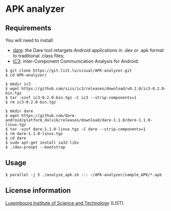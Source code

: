 # APK analyzer

## Requirements

You will need to install:
- [dare](http://siis.cse.psu.edu/dare): the Dare tool retargets Android
  applications in .dex or .apk format to traditional .class files;
- [IC3](http://siis.cse.psu.edu/ic3/): inter-Component Communication Analysis
  for Android.

~~~~shell
$ git clone https://git.list.lu/visual/APK-analyzer.git
$ cd APK-analyzer/

$ mkdir ic3
$ wget https://github.com/siis/ic3/releases/download/v0.2.0/ic3-0.2.0-bin.tgz
$ tar -xzvf ic3-0.2.0-bin.tgz -C ic3 --strip-components=1
$ rm ic3-0.2.0-bin.tgz

$ mkdir dare
$ wget https://github.com/dare-android/platform_dalvik/releases/download/dare-1.1.0/dare-1.1.0-linux.tgz
$ tar -xzvf dare-1.1.0-linux.tgz -C dare --strip-components=1
$ rm dare-1.1.0-linux.tgz
$ cd dare
$ sudo apt-get install ia32-libs
$ ./dex-preopt --bootstrap
~~~~

## Usage

~~~~shell
$ parallel -j 5 ./analyze_apk.sh ::: ~/APK-analyzer/sample_APK/*.apk
~~~~

## License information

[Luxembourg Institute of Science and Technology](http://list.lu/) (LIST).
